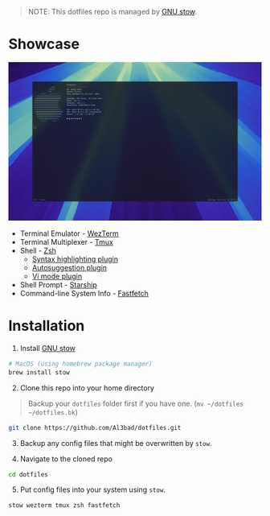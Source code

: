 > NOTE: This dotfiles repo is managed by [GNU stow](https://www.gnu.org/software/stow/).

# Showcase

![screenshot1](images/screenshot1.png)

- Terminal Emulator - [WezTerm](https://wezfurlong.org/wezterm/index.html)
- Terminal Multiplexer - [Tmux](https://github.com/tmux/tmux)
- Shell - [Zsh](https://www.zsh.org)
  - [Syntax highlighting plugin](https://github.com/zsh-users/zsh-syntax-highlighting)
  - [Autosuggestion plugin](https://github.com/zsh-users/zsh-autosuggestions)
  - [Vi mode plugin](https://github.com/jeffreytse/zsh-vi-mode)
- Shell Prompt - [Starship](https://github.com/starship/starship)
- Command-line System Info - [Fastfetch](https://github.com/fastfetch-cli/fastfetch)

# Installation

1. Install [GNU stow](https://www.gnu.org/software/stow/)

```bash
# MacOS (using homebrew package manager)
brew install stow
```

2. Clone this repo into your home directory

> Backup your `dotfiles` folder first if you have one. (`mv ~/dotfiles ~/dotfiles.bk`)

```bash
git clone https://github.com/Al3bad/dotfiles.git
```

3. Backup any config files that might be overwritten by `stow`.

4. Navigate to the cloned repo

```bash
cd dotfiles
```

5. Put config files into your system using `stow`.

```bash
stow wezterm tmux zsh fastfetch
```
